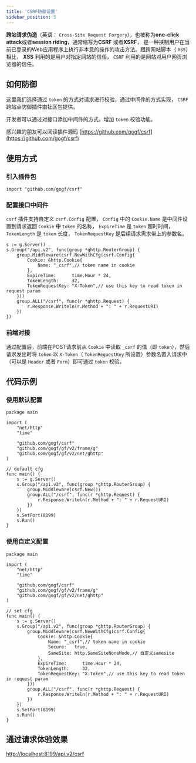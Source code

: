 ```yaml
---
title: 'CSRF防御设置'
sidebar_position: 5
---
```


**跨站请求伪造**（英语： `Cross-Site Request Forgery`），也被称为**one-click attack**或者**session riding**，通常缩写为**CSRF** 或者**XSRF**， 是一种挟制用户在当前已登录的Web应用程序上执行非本意的操作的攻击方法。跟跨网站脚本（ `XSS`）相比， **XSS** 利用的是用户对指定网站的信任， `CSRF` 利用的是网站对用户网页浏览器的信任。

## 如何防御

这里我们选择通过 `token` 的方式对请求进行校验，通过中间件的方式实现， `CSRF` 跨站点防御插件由社区包提供。

开发者可以通过对接口添加中间件的方式，增加 `token` 校验功能。

感兴趣的朋友可以阅读插件源码 [https://github.com/gogf/csrf](https://github.com/gogf/csrf)

## 使用方式

### 引入插件包

```
import "github.com/gogf/csrf"
```

### 配置接口中间件

`csrf` 插件支持自定义 `csrf.Config` 配置， `Config` 中的 `Cookie.Name` 是中间件设置到请求返回 `Cookie` **中** `token` 的名称， `ExpireTime` 是 `token` 超时时间， `TokenLength` 是 `token` 长度， `TokenRequestKey` 是后续请求需求带上的参数名。

```
s := g.Server()
s.Group("/api.v2", func(group *ghttp.RouterGroup) {
	group.Middleware(csrf.NewWithCfg(csrf.Config{
		Cookie: &http.Cookie{
			Name: "_csrf",// token name in cookie
		},
		ExpireTime:      time.Hour * 24,
		TokenLength:     32,
		TokenRequestKey: "X-Token",// use this key to read token in request param
	}))
	group.ALL("/csrf", func(r *ghttp.Request) {
		r.Response.Writeln(r.Method + ": " + r.RequestURI)
	})
})
```

### 前端对接

通过配置后，前端在POST请求前从 `Cookie` 中读取 `_csrf` 的值（即 `token`），然后请求发出时将 `token` 以 `X-Token`（ `TokenRequestKey` 所设置）参数名置入请求中（可以是 `Header` 或者 `Form`）即可通过 `token` 校验。

## 代码示例

### 使用默认配置

```
package main

import (
	"net/http"
	"time"

	"github.com/gogf/csrf"
	"github.com/gogf/gf/v2/frame/g"
	"github.com/gogf/gf/v2/net/ghttp"
)

// default cfg
func main() {
	s := g.Server()
	s.Group("/api.v2", func(group *ghttp.RouterGroup) {
		group.Middleware(csrf.New())
		group.ALL("/csrf", func(r *ghttp.Request) {
			r.Response.Writeln(r.Method + ": " + r.RequestURI)
		})
	})
	s.SetPort(8199)
	s.Run()
}
```

### 使用自定义配置

```
package main

import (
	"net/http"
	"time"

	"github.com/gogf/csrf"
	"github.com/gogf/gf/v2/frame/g"
	"github.com/gogf/gf/v2/net/ghttp"
)

// set cfg
func main() {
	s := g.Server()
	s.Group("/api.v2", func(group *ghttp.RouterGroup) {
		group.Middleware(csrf.NewWithCfg(csrf.Config{
			Cookie: &http.Cookie{
				Name: "_csrf",// token name in cookie
				Secure:   true,
				SameSite: http.SameSiteNoneMode,// 自定义samesite
			},
			ExpireTime:      time.Hour * 24,
			TokenLength:     32,
			TokenRequestKey: "X-Token",// use this key to read token in request param
		}))
		group.ALL("/csrf", func(r *ghttp.Request) {
			r.Response.Writeln(r.Method + ": " + r.RequestURI)
		})
	})
	s.SetPort(8199)
	s.Run()
}
```

## 通过请求体验效果

[http://localhost:8199/api.v2/csrf](http://localhost:8199/api.v2/csrf)
